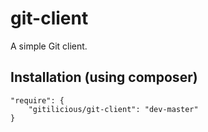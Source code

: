 # git-client

A simple Git client.

## Installation (using composer)

    "require": {
        "gitilicious/git-client": "dev-master"
    }
